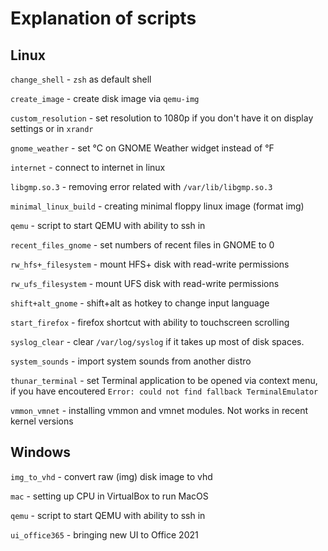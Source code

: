 # Explanation of scripts

## Linux

`change_shell` \- `zsh` as default shell

`create_image` \- create disk image via `qemu-img`

`custom_resolution` \- set resolution to 1080p if you don't have it on display settings or in `xrandr`

`gnome_weather` \- set °С on GNOME Weather widget instead of °F

`internet` \- connect to internet in linux

`libgmp.so.3` \- removing error related with `/var/lib/libgmp.so.3`

`minimal_linux_build` \- creating minimal floppy linux image (format img)

`qemu` \- script to start QEMU with ability to ssh in

`recent_files_gnome` \- set numbers of recent files in GNOME to 0

`rw_hfs+_filesystem` \- mount HFS+ disk with read-write permissions

`rw_ufs_filesystem` \- mount UFS disk with read-write permissions

`shift+alt_gnome` \- shift+alt as hotkey to change input language

`start_firefox` \- firefox shortcut with ability to touchscreen scrolling

`syslog_clear` \- clear `/var/log/syslog` if it takes up most of disk spaces.

`system_sounds` \- import system sounds from another distro

`thunar_terminal` \- set Terminal application to be opened via context menu, if you have encoutered `Error: could not find fallback TerminalEmulator`

`vmmon_vmnet` \- installing vmmon and vmnet modules. Not works in recent kernel versions

## Windows

`img_to_vhd` \- convert raw (img) disk image to vhd

`mac` \- setting up CPU in VirtualBox to run MacOS

`qemu` \- script to start QEMU with ability to ssh in

`ui_office365` \- bringing new UI to Office 2021
